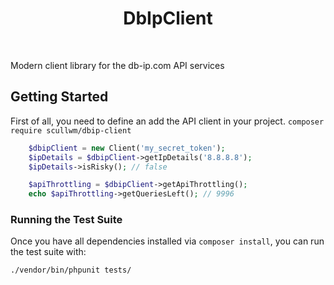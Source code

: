 <p align="center">
    <h1 align="center">
        DbIpClient
    </h1>
</p>
<br>

Modern client library for the db-ip.com API services


## Getting Started

First of all, you need to define an add the API client in your project.
`composer require scullwm/dbip-client`



```php
    $dbipClient = new Client('my_secret_token');
    $ipDetails = $dbipClient->getIpDetails('8.8.8.8');
    $ipDetails->isRisky(); // false

    $apiThrottling = $dbipClient->getApiThrottling();
    echo $apiThrottling->getQueriesLeft(); // 9996
```

### Running the Test Suite

Once you have all dependencies installed via `composer install`, you can run the test suite with:

```bash
./vendor/bin/phpunit tests/
```